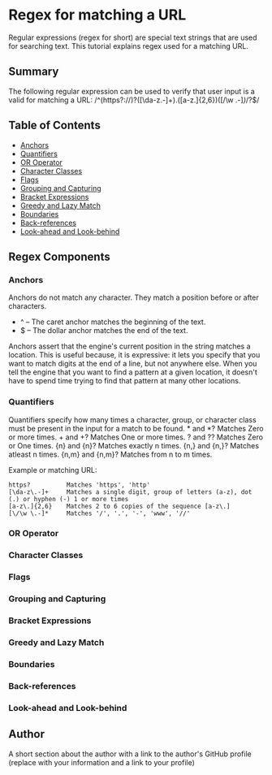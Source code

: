 # Regex for matching a URL

Regular expressions (regex for short) are special text strings that are used for searching text. This tutorial explains regex used for a matching URL.

## Summary

The following regular expression can be used to verify that user input is a valid for matching a URL: /^(https?:\/\/)?([\da-z\.-]+)\.([a-z\.]{2,6})([\/\w \.-]*)*\/?$/

## Table of Contents

- [Anchors](#anchors)
- [Quantifiers](#quantifiers)
- [OR Operator](#or-operator)
- [Character Classes](#character-classes)
- [Flags](#flags)
- [Grouping and Capturing](#grouping-and-capturing)
- [Bracket Expressions](#bracket-expressions)
- [Greedy and Lazy Match](#greedy-and-lazy-match)
- [Boundaries](#boundaries)
- [Back-references](#back-references)
- [Look-ahead and Look-behind](#look-ahead-and-look-behind)

## Regex Components

### Anchors
Anchors do not match any character. They match a position before or after characters.

* ^ – The caret anchor matches the beginning of the text.
* $ – The dollar anchor matches the end of the text.

Anchors assert that the engine's current position in the string matches a location. This is useful because, it is expressive: it lets you specify that you want to match digits at the end of a line, but not anywhere else. When you tell the engine that you want to find a pattern at a given location, it doesn't have to spend time trying to find that pattern at many other locations.

### Quantifiers
Quantifiers specify how many times a character, group, or character class must be present in the input for a match to be found.
    * and *? Matches Zero or more times.
    + and +? Matches One or more times.
    ? and ?? Matches Zero or One times.
    {n} and {n}? Matches exactly n times.
    {n,} and {n,}? Matches atleast n times.
    {n,m} and {n,m}? Matches from n to m times.

Example or matching URL:

    https?          Matches 'https', 'http'
    [\da-z\.-]+     Matches a single digit, group of letters (a-z), dot (.) or hyphen (-) 1 or more times
    [a-z\.]{2,6}    Matches 2 to 6 copies of the sequence [a-z\.]
    [\/\w \.-]*     Matches '/', '.', '-', 'www', '//'
    
### OR Operator

### Character Classes

### Flags

### Grouping and Capturing

### Bracket Expressions

### Greedy and Lazy Match

### Boundaries

### Back-references

### Look-ahead and Look-behind

## Author

A short section about the author with a link to the author's GitHub profile (replace with your information and a link to your profile)
